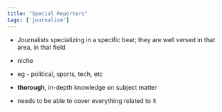 ```yaml
---
title: "Special Reporters"
tags: ['journalism']
---
```

- Journalists specializing in a specific beat; they are well versed in that area, in that field
- niche
- eg - political, sports, tech, etc

- **thorough**, in-depth knowledge on subject matter
- needs to be able to cover everything related to it
